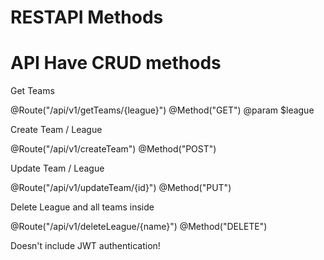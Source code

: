 RESTAPI Methods
===============

API Have CRUD methods
==============
Get Teams

 @Route("/api/v1/getTeams/{league}")
 @Method("GET")
 @param $league



Create Team / League

 @Route("/api/v1/createTeam")
 @Method("POST")

Update Team / League

@Route("/api/v1/updateTeam/{id}")
@Method("PUT")

Delete League and all teams inside

@Route("/api/v1/deleteLeague/{name}")
@Method("DELETE")

Doesn't include JWT authentication!
